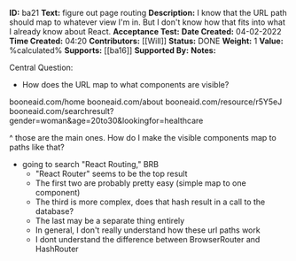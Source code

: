 **ID:** ba21
**Text:** figure out page routing
**Description:** I know that the URL path should map to whatever view I'm in. But I don't know how that fits into what I already know about React.
**Acceptance Test:**
**Date Created:** 04-02-2022
**Time Created:** 04:20
**Contributors:** [[Will]]
**Status:** DONE
**Weight:** 1
**Value:** %calculated%
**Supports:** [[ba16]]
**Supported By:**
**Notes:**

Central Question:
- How does the URL map to what components are visible?

booneaid.com/home
booneaid.com/about
booneaid.com/resource/r5Y5eJ
booneaid.com/searchresult?gender=woman&age=20to30&lookingfor=healthcare

^ those are the main ones. How do I make the visible components map to paths like that?

- going to search "React Routing," BRB
	- "React Router" seems to be the top result
	- The first two are probably pretty easy (simple map to one component)
	- The third is more complex, does that hash result in a call to the database?
	- The last may be a separate thing entirely
	- In general, I don't really understand how these url paths work
	- I dont understand the difference between BrowserRouter and HashRouter